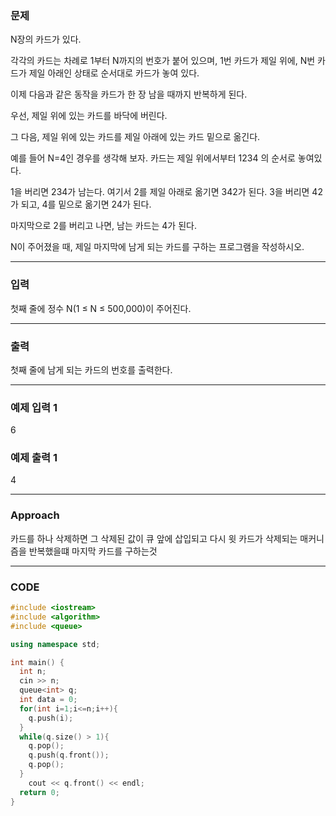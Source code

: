 ### 문제

N장의 카드가 있다. 

각각의 카드는 차례로 1부터 N까지의 번호가 붙어 있으며, 1번 카드가 제일 위에, N번 카드가 제일 아래인 상태로 순서대로 카드가 놓여 있다.

이제 다음과 같은 동작을 카드가 한 장 남을 때까지 반복하게 된다. 

우선, 제일 위에 있는 카드를 바닥에 버린다. 

그 다음, 제일 위에 있는 카드를 제일 아래에 있는 카드 밑으로 옮긴다.

예를 들어 N=4인 경우를 생각해 보자. 카드는 제일 위에서부터 1234 의 순서로 놓여있다. 

1을 버리면 234가 남는다. 여기서 2를 제일 아래로 옮기면 342가 된다. 3을 버리면 42가 되고, 4를 밑으로 옮기면 24가 된다. 

마지막으로 2를 버리고 나면, 남는 카드는 4가 된다.

N이 주어졌을 때, 제일 마지막에 남게 되는 카드를 구하는 프로그램을 작성하시오.

------------------------------

### 입력

첫째 줄에 정수 N(1 ≤ N ≤ 500,000)이 주어진다.

------------------------------

### 출력

첫째 줄에 남게 되는 카드의 번호를 출력한다.

------------------------------

### 예제 입력 1 

6

### 예제 출력 1 

4

------------------------------


### Approach

카드를 하나 삭제하면 그 삭제된 값이 큐 앞에 삽입되고 다시 윗 카드가 삭제되는 매커니즘을 반복했을떄 마지막 카드를 구하는것


------------------------------------

### CODE

```C++
#include <iostream>
#include <algorithm>
#include <queue>

using namespace std;

int main() {
  int n;
  cin >> n;
  queue<int> q;
  int data = 0;
  for(int i=1;i<=n;i++){
    q.push(i);
  }
  while(q.size() > 1){
    q.pop();
    q.push(q.front());
    q.pop();
  }
    cout << q.front() << endl;
  return 0;
}
```

